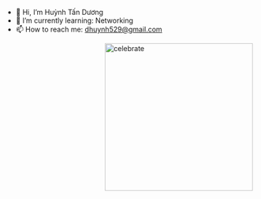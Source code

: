 
- 👋 Hi, I’m Huỳnh Tấn Dương
- 🌱 I’m currently learning: Networking
- 📫 How to reach me: dhuynh529@gmail.com
<img src=https://octodex.github.com//images/nyantocat.gif alt=celebrate width=300 align=right>
<!---
tanduong9424/tanduong9424 is a ✨ special ✨ repository because its `README.md` (this file) appears on your GitHub profile.
You can click the Preview link to take a look at your changes.
--->
